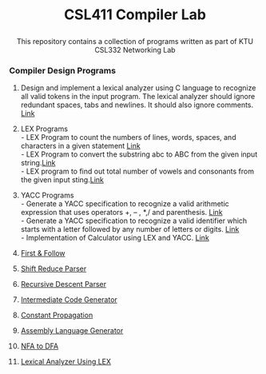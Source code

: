 
<h1 align="center">

CSL411 Compiler Lab

</h1>

  
  

<div align="center">

This repository contains a collection of programs written as part of KTU CSL332 Networking Lab

</div>

  
  

### Compiler Design Programs

 1. Design and implement a lexical analyzer using C language to recognize all valid tokens in the input program. The lexical analyzer should ignore redundant spaces, tabs and newlines. It should also ignore comments.
[Link](/Lexical-Analayzer-Using-C)
 2. LEX Programs <br>
		 - LEX Program to count the numbers of lines, words, spaces, and characters in a given statement [Link](/LEX-Count) <br>
		 - LEX Program to convert the substring abc to ABC from the given input string.[Link](/LEX-Substring)<br>
		 - LEX program to find out total number of vowels and consonants from the given input sting.[Link](/LEX-Vowels)<br>
 
 3. YACC Programs <br>
		 - Generate a YACC specification to recognize a valid arithmetic expression that uses
 operators +, – , *,/ and parenthesis. [Link](/YACC-Valid-Expressions) <br>
		 - Generate a YACC specification to recognize a valid identifier which starts with a letter
 followed by any number of letters or digits.     [Link](/YACC-Valid-Identifiers)<br>
		 - Implementation of Calculator using LEX and YACC. [Link](/YACC-Calculator)<br>
 
  4. [First & Follow](/First-Follow/)
  5. [Shift Reduce Parser](/Shift-Reduce-Parser/)
  6. [Recursive Descent Parser](/Recursive_Descent_Parser/)
  7. [Intermediate Code Generator](/Intermediate_Code_Generator/)
  8. [Constant Propagation](/Constant-Propagation/)
  9. [Assembly Language Generator](/Assembly_Language_Generator/)
  10. [NFA to DFA](/NFA-to-DFA/)
  11. [Lexical Analyzer Using LEX](/Lexical-Analyzer-Using-LEX/)
  

